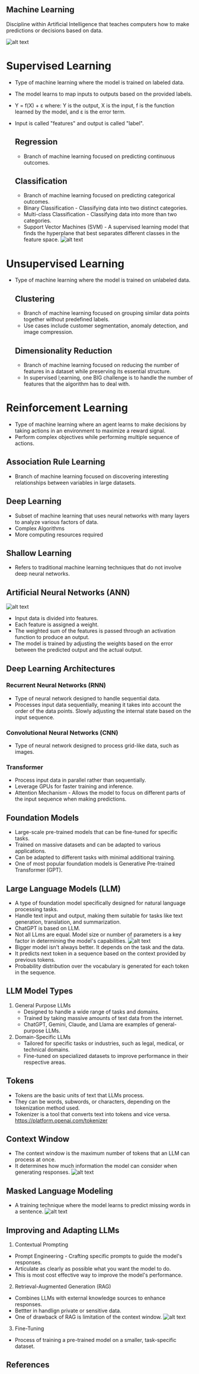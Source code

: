 ## Machine Learning
Discipline within Artificial Intelligence that teaches computers how to make predictions or decisions based on data.

![alt text](machine-learning.drawio.png)

# Supervised Learning
- Type of machine learning where the model is trained on labeled data.
- The model learns to map inputs to outputs based on the provided labels.
- Y = f(X) + ε where: Y is the output, X is the input, f is the function learned by the model, and ε is the error term.
- Input is called "features" and output is called "label".
    ## Regression
    - Branch of machine learning focused on predicting continuous outcomes.

    ## Classification
    - Branch of machine learning focused on predicting categorical outcomes.
    - Binary Classification - Classifying data into two distinct categories.
    - Multi-class Classification - Classifying data into more than two categories.
    - Support Vector Machines (SVM) - A supervised learning model that finds the hyperplane that best separates different classes in the feature space.
    ![alt text](image.png)

# Unsupervised Learning
- Type of machine learning where the model is trained on unlabeled data.
    ## Clustering
    - Branch of machine learning focused on grouping similar data points together without predefined labels.
    - Use cases include customer segmentation, anomaly detection, and image compression.

    ## Dimensionality Reduction
    - Branch of machine learning focused on reducing the number of features in a dataset while preserving its essential structure.
    - In supervised l;earning, one BIG challenge is to handle the number of features that the algorithm has to deal with.

# Reinforcement Learning
- Type of machine learning where an agent learns to make decisions by taking actions in an environment to maximize a reward signal.
- Perform complex objectives while performing multiple sequence of actions.

## Association Rule Learning
- Branch of machine learning focused on discovering interesting relationships between variables in large datasets.

## Deep Learning
- Subset of machine learning that uses neural networks with many layers to analyze various factors of data.
- Complex Algorithms
- More computing resources required

## Shallow Learning
- Refers to traditional machine learning techniques that do not involve deep neural networks.

## Artificial Neural Networks (ANN)
![alt text](image-1.png)

- Input data is divided into features.
- Each feature is assigned a weight.
- The weighted sum of the features is passed through an activation function to produce an output.
- The model is trained by adjusting the weights based on the error between the predicted output and the actual output.

## Deep Learning Architectures
### Recurrent Neural Networks (RNN)
- Type of neural network designed to handle sequential data.
- Processes input data sequentially, meaning it takes into account the order of the data points. Slowly adjusting the internal state based on the input sequence.

### Convolutional Neural Networks (CNN)
- Type of neural network designed to process grid-like data, such as images.

### Transformer
- Process input data in parallel rather than sequentially.
- Leverage GPUs for faster training and inference.
- Attention Mechanism - Allows the model to focus on different parts of the input sequence when making predictions.

## Foundation Models
- Large-scale pre-trained models that can be fine-tuned for specific tasks.
- Trained on massive datasets and can be adapted to various applications.
- Can be adapted to different tasks with minimal additional training.
- One of most popular foundation models is Generative Pre-trained Transformer (GPT).

## Large Language Models (LLM)
- A type of foundation model specifically designed for natural language processing tasks.
- Handle text input and output, making them suitable for tasks like text generation, translation, and summarization.
- ChatGPT is based on LLM.
- Not all LLms are equal. Model size or number of parameters is a key factor in determining the model's capabilities.
![alt text](image-2.png)
- Bigger model isn't always better. It depends on the task and the data.
- It predicts next token in a sequence based on the context provided by previous tokens.
- Probability distribution over the vocabulary is generated for each token in the sequence.

## LLM Model Types
1.  General Purpose LLMs
    - Designed to handle a wide range of tasks and domains.
    - Trained by taking massive amounts of text data from the internet.
    - ChatGPT, Gemini, Claude, and Llama are examples of general-purpose LLMs.
2.  Domain-Specific LLMs
    - Tailored for specific tasks or industries, such as legal, medical, or technical domains.
    - Fine-tuned on specialized datasets to improve performance in their respective areas.

## Tokens
- Tokens are the basic units of text that LLMs process.
- They can be words, subwords, or characters, depending on the tokenization method used.
- Tokenizer is a tool that converts text into tokens and vice versa.
https://platform.openai.com/tokenizer

## Context Window
- The context window is the maximum number of tokens that an LLM can process at once.
- It determines how much information the model can consider when generating responses.
![alt text](image-3.png)

## Masked Language Modeling
- A training technique where the model learns to predict missing words in a sentence.
![alt text](image-4.png)

## Improving and Adapting LLMs
1. Contextual Prompting
- Prompt Engineering - Crafting specific prompts to guide the model's responses.
- Articulate as clearly as possible what you want the model to do.
- This is most cost effective way to improve the model's performance.

2. Retrieval-Augmented Generation (RAG)
- Combines LLMs with external knowledge sources to enhance responses.
- Bettter in handlign private or sensitive data.
- One of drawback of RAG is limitation of the context window.
![alt text](image-5.png)

3. Fine-Tuning
- Process of training a pre-trained model on a smaller, task-specific dataset.

## References
